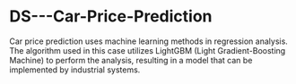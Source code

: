 # DS---Car-Price-Prediction
Car price prediction uses machine learning methods in regression analysis. The algorithm used in this case utilizes LightGBM (Light Gradient-Boosting Machine) to perform the analysis, resulting in a model that can be implemented by industrial systems.
